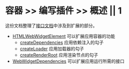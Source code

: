 # 容器 >> 编写插件 >> 概述 || 1

这份文档整理了[接口文档](../interfaces/index.md)中涉及到扩展的部分。

* [HTMLWebWidgetElement](../interfaces/html-web-widget-element.md) 可以扩展应用容器的功能
  * [createDependencies](../interfaces/html-web-widget-element.md#createdependencies) 应用依赖注入的勾子
  * [createLoader](../interfaces/html-web-widget-element.md#createloader) 应用加载器的勾子
  * [createRenderRoot](../interfaces/html-web-widget-element.md#createrenderroot) 应用渲染节点的勾子
* [WebWidgetDependencies](../interfaces/web-widget-dependencies.md) 可以扩展应用运行所需的接口